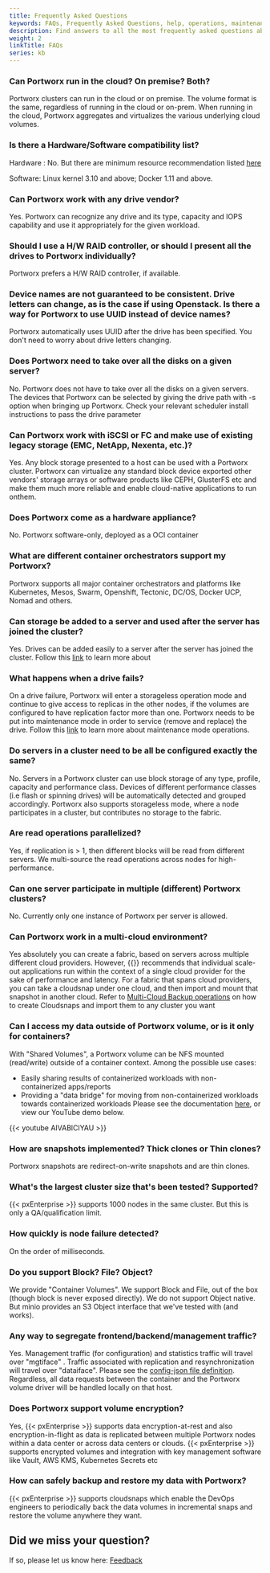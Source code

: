 ```yaml
---
title: Frequently Asked Questions
keywords: FAQs, Frequently Asked Questions, help, operations, maintenance
description: Find answers to all the most frequently asked questions about Portworx.
weight: 2
linkTitle: FAQs
series: kb
---
```


### Can Portworx run in the cloud? On premise? Both?
Portworx clusters can run in the cloud or on premise. The volume format is the same, regardless of running in the cloud or on-prem.  When running in the cloud, Portworx aggregates and virtualizes the various underlying cloud volumes.

### Is there a Hardware/Software compatibility list?
Hardware : No. But there are minimum resource recommendation listed [here](/start-here-installation/#installation-prerequisites)

Software:   Linux kernel 3.10 and above;     Docker 1.11 and above.

### Can Portworx work with any drive vendor?
Yes.  Portworx can recognize any drive and its type, capacity and IOPS capability and use it appropriately for the given workload.

### Should I use a H/W RAID controller, or should I present all the drives to Portworx individually?
Portworx prefers a H/W RAID controller, if available.

###  Device names are not guaranteed to be consistent. Drive letters can change, as is the case if using Openstack.  Is there a way for Portworx to use UUID instead of device names?

Portworx automatically uses UUID after the drive has been specified.  You don't need to worry about drive letters changing.

### Does Portworx need to take over all the disks on a given server?
No. Portworx does not have to take over all the disks on a given servers. The devices that Portworx can be selected by giving the drive path with -s option when bringing up Portworx. Check your relevant scheduler install instructions to pass the drive parameter

### Can Portworx work with iSCSI or FC and make use of existing legacy storage (EMC, NetApp, Nexenta, etc.)?
Yes. Any block storage presented to a host can be used with a Portworx cluster. Portworx can virtualize any standard block device exported other vendors' storage arrays or software products like CEPH, GlusterFS etc and make them much more reliable and enable cloud-native applications to run onthem.

### Does Portworx come as a hardware appliance?
No.  Portworx software-only, deployed as a OCI container

### What are different container orchestrators support my Portworx?

Portworx supports all major container orchestrators and platforms like Kubernetes, Mesos, Swarm, Openshift, Tectonic, DC/OS, Docker UCP, Nomad and others.

### Can storage be added to a server and used after the server has joined the cluster?
Yes.  Drives can be added easily to a server after the server has joined the cluster. Follow this [link](/install-with-other/operate-and-maintain/scaling/scale-up) to learn more about

### What happens when a drive fails?
On a drive failure, Portworx will enter a storageless operation mode and continue to give access to replicas in the other nodes, if the volumes are configured to have replication factor more than one. Portworx needs to be put into maintenance mode in order to service (remove and replace) the drive. Follow this [link](/portworx-install-with-kubernetes/operate-and-maintain-on-kubernetes/maintenance-mode) to learn more about maintenance mode operations.

### Do servers in a cluster need to be all be configured exactly the same?
No.  Servers in a Portworx cluster can use block storage of any type, profile, capacity and performance class.
Devices of different performance classes (i.e flash or spinning drives) will be automatically detected and grouped accordingly.
Portworx also supports storageless mode, where a node participates in a cluster, but contributes no storage to the fabric.

### Are read operations parallelized?
Yes, if replication is > 1, then different blocks will be read from different servers. We multi-source the read operations across nodes for high-performance.

### Can one server participate in multiple (different) Portworx clusters?
No.  Currently only one instance of Portworx per server is allowed.

### Can Portworx work in a multi-cloud environment?
Yes absolutely you can create a fabric, based on servers across multiple different cloud providers.
However, {{<companyName>}} recommends that individual scale-out applications run within the context of a single cloud provider for the sake of performance and latency.    For a fabric that spans cloud providers, you can take a cloudsnap under one cloud, and then import and mount that snapshot in another cloud. Refer to [Multi-Cloud Backup operations](/reference/cli/cloud-snaps) on how to create Cloudsnaps and import them to any cluster you want

### Can I access my data outside of Portworx volume, or is it only for containers?
With "Shared Volumes", a Portworx volume can be NFS mounted (read/write) outside of a container context.
Among the possible use cases:
* Easily sharing results of containerized workloads with non-containerized apps/reports
* Providing a "data bridge" for moving from non-containerized workloads towards containerized workloads
Please see the documentation [here](/concepts/shared-volumes), or view our YouTube demo below.

{{< youtube AIVABlClYAU >}}

### How are snapshots implemented?    Thick clones or Thin clones?
Portworx snapshots are redirect-on-write snapshots and are thin clones.

### What's the largest cluster size that's been tested?  Supported?
{{< pxEnterprise >}} supports 1000 nodes in the same cluster.  But this is only a QA/qualification limit.

### How quickly is node failure detected?
On the order of milliseconds.

### Do you support Block?  File?  Object?
We provide "Container Volumes".   We support Block and File, out of the box (though block is never exposed directly).
We do not support Object native.   But minio provides an S3 Object interface that we've tested with (and works).

### Any way to segregate frontend/backend/management traffic?
Yes.  Management traffic (for configuration) and statistics traffic will travel over "mgtiface" .
Traffic associated with replication and resynchronization will travel over "dataiface".
Please see the [config-json file definition](/shared/install-with-other-docker-config-json).
Regardless, all data requests between the container and the Portworx volume driver will be handled locally on that host.

### Does Portworx support volume encryption?
Yes, {{< pxEnterprise >}} supports data encryption-at-rest and also encryption-in-flight as data is replicated between multiple Portworx nodes within a data center or across data centers or clouds. {{< pxEnterprise >}} supports encrypted volumes and integration with key management software like Vault, AWS KMS, Kubernetes Secrets etc

### How can safely backup and restore my data with Portworx?
{{< pxEnterprise >}} supports cloudsnaps which enable the DevOps engineers to periodically back the data volumes in incremental snaps and restore the volume anywhere they want.

## Did we miss your question?
If so, please let us know here: <a class="email" title="Submit feedback" href="mailto:support@portworx.com?subject={{site.feedback_subject_line}} feedback&body=I have some feedback about the {{page.title}} page"><i class="fa fa-envelope-o"></i> Feedback</a>
